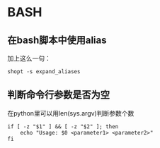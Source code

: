 # BASH

## 在bash脚本中使用alias

加上这么一句：

```
shopt -s expand_aliases
```

## 判断命令行参数是否为空

在python里可以用len(sys.argv)判断参数个数

```
if [ -z "$1" ] && [ -z "$2" ]; then
    echo "Usage: $0 <parameter1> <parameter2>"
fi
```
